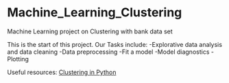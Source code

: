 # Machine_Learning_Clustering
Machine Learning project on Clustering with bank data set


This is the start of this project. Our Tasks include:
-Explorative data analysis and data cleaning
-Data preprocessing
-Fit a model
-Model diagnostics
-Plotting


Useful resources: [Clustering in Python](https://github.com/sandipanpaul21/Clustering-in-Python)
